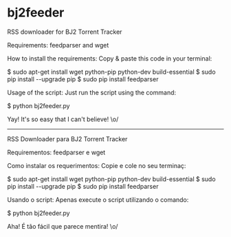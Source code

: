 bj2feeder
=========

RSS downloader for BJ2 Torrent Tracker

Requirements: feedparser and wget

How to install the requirements:
Copy & paste this code in your terminal:

$ sudo apt-get install wget python-pip python-dev build-essential 
$ sudo pip install --upgrade pip
$ sudo pip install feedparser

Usage of the script:
Just run the script using the command:

$ python bj2feeder.py

Yay! It's so easy that I can't believe! \o/

----------------------------------------------

RSS Downloader para BJ2 Torrent Tracker

Requirementos: feedparser e wget

Como instalar os requerimentos:
Copie e cole no seu terminaç:

$ sudo apt-get install wget python-pip python-dev build-essential 
$ sudo pip install --upgrade pip
$ sudo pip install feedparser

Usando o script:
Apenas execute o script utilizando o comando:

$ python bj2feeder.py

Aha! É tão fácil que parece mentira! \o/
